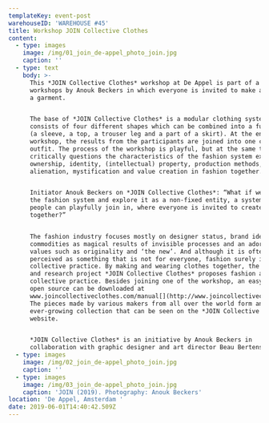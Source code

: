 ```yaml
---
templateKey: event-post
warehouseID: 'WAREHOUSE #45'
title: Workshop JOIN Collective Clothes
content:
  - type: images
    image: /img/01_join_de-appel_photo_join.jpg
    caption: ''
  - type: text
    body: >-
      This *JOIN Collective Clothes* workshop at De Appel is part of a series of
      workshops by Anouk Beckers in which everyone is invited to make a piece of
      a garment.


      The base of *JOIN Collective Clothes* is a modular clothing system that
      consists of four different shapes which can be combined into a full outfit
      (a sleeve, a top, a trouser leg and a part of a skirt). At the end of the
      workshop, the results from the participants are joined into one complete
      outfit. The process of the workshop is playful, but at the same time it
      critically questions the characteristics of the fashion system exploring
      ownership, identity, (intellectual) property, production methods,
      alienation, mystification and value creation in fashion together.


      Initiator Anouk Beckers on *JOIN Collective Clothes*: “What if we open up
      the fashion system and explore it as a non-fixed entity, a system where
      people can playfully join in, where everyone is invited to create fashion
      together?”


      The fashion industry focuses mostly on designer status, brand identity,
      commodities as magical results of invisible processes and an adoration of
      values such as originality and ‘the new’. And although it is often
      perceived as something that is not for everyone, fashion surely is a
      collective practice. By making and wearing clothes together, the design
      and research project *JOIN Collective Clothes* proposes fashion as a
      collective practice. Besides joining one of the workshop, an easy-to-use
      open source can be downloaded at
      www.joincollectiveclothes.com/manual[](http://www.joincollectiveclothes.com/).
      The pieces made by various makers from all over the world form an
      ever-growing collection that can be seen on the *JOIN Collective Clothes*
      website.


      *JOIN Collective Clothes* is an initiative by Anouk Beckers in
      collaboration with graphic designer and art director Beau Bertens.
  - type: images
    image: /img/02_join_de-appel_photo_join.jpg
    caption: ''
  - type: images
    image: /img/03_join_de-appel_photo_join.jpg
    caption: 'JOIN (2019). Photography: Anouk Beckers'
location: 'De Appel, Amsterdam '
date: 2019-06-01T14:40:42.509Z
---
```

